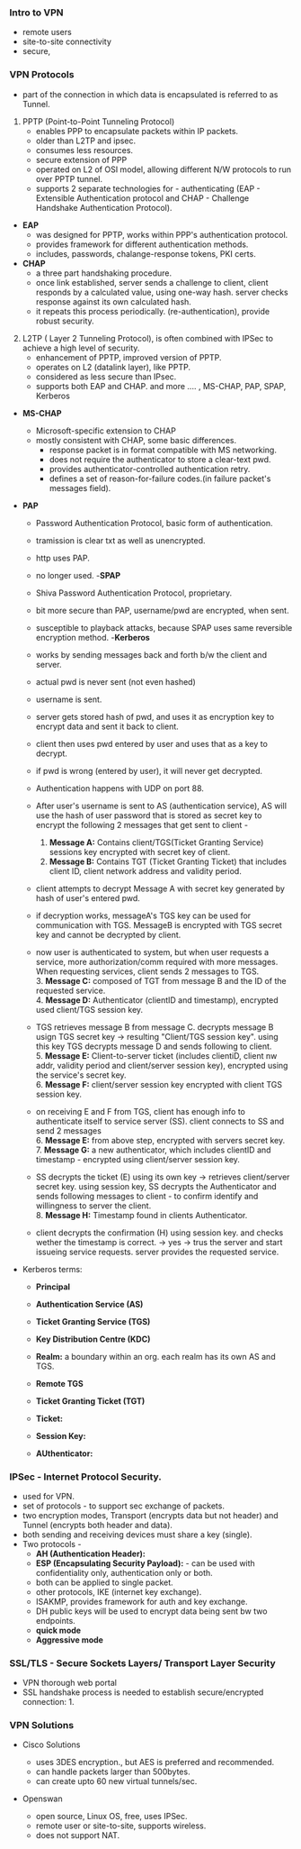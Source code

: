### Intro to VPN
- remote users
- site-to-site connectivity
- secure,

### VPN Protocols
- part of the connection in which data is encapsulated is referred to as Tunnel.

1. PPTP (Point-to-Point Tunneling Protocol)
    - enables PPP to encapsulate packets within IP packets.
    - older than L2TP and ipsec.
    - consumes less resources.
    - secure extension of PPP
    - operated on L2 of OSI model, allowing different N/W protocols to run over PPTP tunnel.
    - supports 2 separate technologies for - authenticating (EAP - Extensible Authentication protocol and CHAP - Challenge Handshake Authentication Protocol).

- **EAP**
    - was designed for PPTP, works within PPP's authentication protocol.
    - provides framework for different authentication methods.
    - includes, passwords, chalange-response tokens, PKI certs.
- **CHAP**
    - a three part handshaking procedure.
    - once link established, server sends a challenge to client, client responds by a calculated value, using one-way hash. server checks response against its own calculated hash.
    - it repeats this process periodically. (re-authentication), provide robust security.




2. L2TP ( Layer 2 Tunneling Protocol), is often combined with IPSec to achieve a high level of security.
    - enhancement of PPTP, improved version of PPTP.
    - operates on L2 (datalink layer), like PPTP.
    - considered as less secure than IPsec.
    - supports both EAP and CHAP. and more .... , MS-CHAP, PAP, SPAP, Kerberos

- **MS-CHAP**
    - Microsoft-specific extension to CHAP
    - mostly consistent with CHAP, some basic differences.
        - response packet is in format compatible with MS networking.
        - does not require the authenticator to store a clear-text pwd.
        - provides authenticator-controlled authentication retry.
        - defines a set of reason-for-failure codes.(in failure packet's messages field).

- **PAP**
    - Password Authentication Protocol, basic form of authentication.
    - tramission is clear txt as well as unencrypted.
    - http uses PAP.
    - no longer used.
-**SPAP**
    - Shiva Password Authentication Protocol, proprietary.
    - bit more secure than PAP, username/pwd are encrypted, when sent.
    - susceptible to playback attacks, because SPAP uses same reversible encryption method.
-**Kerberos**
    - works by sending messages back and forth b/w the client and server.
    - actual pwd is never sent (not even hashed)
    - username is sent.
    - server gets stored hash of pwd, and uses it as encryption key to encrypt data and sent it back to client.
    - client then uses pwd entered by user and uses that as a key to decrypt.
    - if pwd is wrong (entered by user), it will never get decrypted.
    - Authentication happens with UDP on port 88.


    - After user's username  is sent to AS (authentication service), AS will use the hash of user password  that is stored as secret key to encrypt the following 2 messages that get sent to client -
        1. **Message A:** Contains client/TGS(Ticket Granting Service) sessions key encrypted with secret key of client.
        2. **Message B:** Contains TGT (Ticket Granting Ticket) that includes client ID, client network address and validity period.

    - client attempts to decrypt Message A with secret key generated by hash of user's entered pwd.
    - if decryption works, messageA's TGS key can be used for communication with TGS. MessageB is encrypted with TGS secret key and cannot be decrypted by client.

    - now user is authenticated to system, but when user requests a service, more authorization/comm required with more messages. When requesting services, client sends 2 messages to TGS.  
        3. **Message C:**  composed of TGT from message B and the ID of the requested service.  
        4. **Message D:** Authenticator (clientID and timestamp), encrypted used client/TGS session key.  
    - TGS retrieves message B from message C. decrypts message B usign TGS secret key -> resulting "Client/TGS session key". using this key TGS decrypts message D and sends following to client.  
        5. **Message E:** Client-to-server ticket (includes clientiD, client nw addr, validity period and client/server session key), encrypted using the service's secret key.  
        6. **Message F:** client/server session key encrypted with client TGS session key.  


    - on receiving E and F from TGS, client has enough info to authenticate itself to service server (SS). client connects to SS and send 2 messages  
       6. **Message E:** from above step, encrypted with servers secret key.  
       7. **Message G:** a new authenticator, which includes clientID and timestamp - encrypted using client/server session key.  

    - SS decrypts the ticket (E) using its own key -> retrieves client/server secret key. using session key, SS decrypts the Authenticator and sends following messages to client - to confirm identify and willingness to server the client.  
        8. **Message H:** Timestamp found in clients Authenticator.  
    - client decrypts the confirmation (H) using session key. and checks wether the timestamp is correct. -> yes -> trus the server and start issueing service requests. server provides the requested service.  

- Kerberos terms:
    - **Principal**
    - **Authentication Service (AS)**
    - **Ticket Granting Service (TGS)**
    - **Key Distribution Centre (KDC)**

    - **Realm:** a boundary within an org. each realm has its own AS and TGS.
    - **Remote TGS**
    - **Ticket Granting Ticket (TGT)**
    - **Ticket:**
    - **Session Key:**
    - **AUthenticator:**


### IPSec - Internet Protocol Security.
- used for VPN.
- set of protocols - to support sec exchange of packets.
- two encryption modes, Transport (encrypts data but not header) and Tunnel (encrypts both header and data).
- both sending and receiving devices must share a key (single).
- Two protocols -
    - **AH (Authentication Header):**
    - **ESP (Encapsulating Security Payload):** - can be used with confidentiality only, authentication only or both.
    - both can be applied to single packet.
    - other protocols, IKE (internet key exchange).
    - ISAKMP, provides framework for auth and key exchange.
    - DH public keys will be used to encrypt data being sent bw two endpoints.
    - **quick mode**
    - **Aggressive mode**


### SSL/TLS - Secure Sockets Layers/ Transport Layer Security
- VPN thorough web portal
- SSL handshake process is needed to establish secure/encrypted connection:
    1.


### VPN Solutions
- Cisco Solutions
    - uses 3DES encryption., but AES is preferred and recommended.
    - can handle packets larger than 500bytes.
    - can create upto 60 new virtual tunnels/sec.

- Openswan
    - open source, Linux OS, free, uses IPSec.
    - remote user or site-to-site, supports wireless.
    - does not support NAT.
